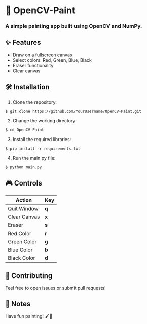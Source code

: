 # 🎨 OpenCV-Paint

### A simple painting app built using **OpenCV** and **NumPy**.

## ✨ Features
- Draw on a fullscreen canvas
- Select colors: Red, Green, Blue, Black
- Eraser functionality
- Clear canvas

## 🛠️ Installation

1. Clone the repository:  
```
$ git clone https://github.com/YourUsername/OpenCV-Paint.git
```
2. Change the working directory: 
```
$ cd OpenCV-Paint
```
3. Install the required libraries: 
```
$ pip install -r requirements.txt
```
4. Run the main.py file: 
```
$ python main.py
```
   
## 🎮 Controls

| Action        | Key |
|---------------|-----|
| Quit Window   | **q** |
| Clear Canvas  | **x** |
| Eraser        | **s** |
| Red Color     | **r** |
| Green Color   | **g** |
| Blue Color    | **b** |
| Black Color   | **d** |

## 🤝 Contributing
Feel free to open issues or submit pull requests!

## 🚀 Notes
Have fun painting! 🖌️🎉